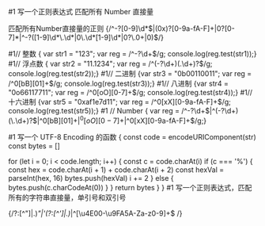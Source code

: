 #1 写一个正则表达式 匹配所有 Number 直接量

 匹配所有Number直接量的正则
{/^-?[0-9]\d*$|(0x)?[0-9a-fA-F]+|0?[0-7]*|^-?([1-9]\d*\.\d*|0\.\d*[1-9]\d*|0?\.0+|0)$/}

  #1// 整数
 { var str1 = "123";
  var reg = /^-?\d+$/g;
  console.log(reg.test(str1));}
  #1// 浮点数
 { var str2 = "11.1234";
  var reg = /^(-?\d+)(\.\d+)?$/g;
  console.log(reg.test(str2));}
  #1// 二进制
  {var str3 = "0b00110011";
  var reg = /^0[bB][01]+$/g;
  console.log(reg.test(str3));}
  #1// 八进制
  {var str4 = "0o66117711";
  var reg = /^0[oO][0-7]+$/g;
  console.log(reg.test(str4));}
  #1// 十六进制
  {var str5 = "0xaf1e7d11";
  var reg = /^0[xX][0-9a-fA-F]+$/g;
  console.log(reg.test(str5));}
 #1 // Number
 { var reg = /^-?\d+$|^(-?\d+)(\.\d+)?$|^0[bB][01]+$|^0[oO][0-7]+$|^0[xX][0-9a-fA-F]+$/g;}

#1 写一个 UTF-8 Encoding 的函数
{
 const code = encodeURIComponent(str)
 const bytes = []

 for (let i = 0; i < code.length; i++) {
   const c = code.charAt(i)
   if (c === '%') {
     const hex = code.charAt(i + 1) + code.charAt(i + 2)
     const hexVal = parseInt(hex, 16)
     bytes.push(hexVal)
     i += 2
   } else {
     bytes.push(c.charCodeAt(0))
   }
 }
 return bytes
}
}
#1 写一个正则表达式，匹配所有的字符串直接量，单引号和双引号

{/?:[^"]|\.)*"|'(?:[^']|\.)*|^[\u4E00-\u9FA5A-Za-z0-9]+$ /}
